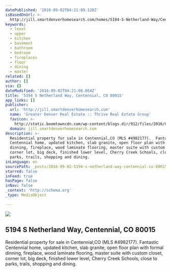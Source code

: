 ```yaml
---
datePublished: '2016-09-02T04:21:09.120Z'
isBasedOnUrl: >-
  http://jill.smartdenverhomesearch.com/homes/5194-S-Netherland-Way/Centennial/CO/80015/66183766/
keywords:
  - level
  - upper
  - kitchen
  - basement
  - bathroom
  - bedroom
  - fireplaces
  - floor
  - dining
  - master
related: []
author: []
via: {}
dateModified: '2016-09-02T04:21:08.864Z'
title: '5194 S Netherland Way, Centennial, CO 80015'
app_links: []
publisher:
  url: 'http://jill.smartdenverhomesearch.com'
  name: 'Greater Denver Real Estate :: Thrive Real Estate Group'
  favicon: >-
    http://static.boomtowncdn.com/wp-content/blogs.dir/912/files/2016/05/TRG-logo-V-e1463945928413.jpg
  domain: jill.smartdenverhomesearch.com
description: >-
  Residential property for sale in Centennial,CO (MLS #4982177).  Fantastic
  Centennial home, updated kitchen, slab granite, open floor plan with formal
  dinning, fireplace, wood laminate flooring, master suite with custom closet,
  corner lot, big deck, finished lower level, Cherry Creek Schools, close to
  parks, trails, shopping and dining.
inLanguage: en
sourcePath: _posts/2016-09-02-5194-s-netherland-way-centennial-co-80015.md
starred: false
inFeed: true
hasPage: false
inNav: false
_context: 'http://schema.org'
_type: MediaObject

---
```

<article style=""><img src="https://imgflo.herokuapp.com/graph/2b2431f8e7ba7b0/bfb4fc0ce0c1753774c40a9e717bce6c/croprotate.jpg?cropheight=865&amp;cropwidth=1280&amp;degrees=0&amp;input=http%3A%2F%2Fphotos.boomtowncdn.com%2Fmetrolist%2F1280_boomver_1_4982177-1.jpg&amp;x=0&amp;y=48" /><h1>5194 S Netherland Way, Centennial, CO 80015</h1><p>Residential property for sale in Centennial,CO (MLS #4982177).  Fantastic Centennial home, updated kitchen, slab granite, open floor plan with formal dinning, fireplace, wood laminate flooring, master suite with custom closet, corner lot, big deck, finished lower level, Cherry Creek Schools, close to parks, trails, shopping and dining.</p></article>